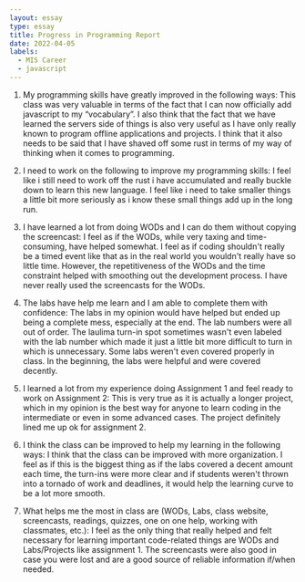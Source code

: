 ```yaml
---
layout: essay
type: essay
title: Progress in Programming Report
date: 2022-04-05
labels:
  - MIS Career
  - javascript
---
```


1. My programming skills have greatly improved in the following ways:
This class was very valuable in terms of the fact that I can now officially add javascript to my “vocabulary”. I also think that the fact that we have learned the servers side of things is also very useful as I have only really known to program offline applications and projects. I think that it also needs to be said that I have shaved off some rust in terms of my way of thinking when it comes to programming.

2. I need to work on the following to improve my programming skills:
I feel like i still need to work off the rust i have accumulated and really buckle down to learn this new language. I feel like i need to take smaller things a little bit more seriously as i know these small things add up in the long run.

3. I have learned a lot from doing WODs and I can do them without copying the screencast:
I feel as if the WODs, while very taxing and time-consuming, have helped somewhat. I feel as if coding shouldn't really be a timed event like that as in the real world you wouldn't really have so little time. However, the repetitiveness of the WODs and the time constraint helped with smoothing out the development process. I have never really used the screencasts for the WODs.

4. The labs have help me learn and I am able to complete them with confidence:
The labs in my opinion would have helped but ended up being a complete mess, especially at the end. The lab numbers were all out of order. The laulima turn-in spot sometimes wasn't even labeled with the lab number which made it just a little bit more difficult to turn in which is unnecessary. Some labs weren't even covered properly in class. In the beginning, the labs were helpful and were covered decently.

5. I learned a lot from my experience doing Assignment 1 and feel ready to work on Assignment 2:
This is very true as it is actually a longer project, which in my opinion is the best way for anyone to learn coding in the intermediate or even in some advanced cases. The project definitely lined me up ok for assignment 2. 

6. I think the class can be improved to help my learning in the following ways:
I think that the class can be improved with more organization. I feel as if this is the biggest thing as if the labs covered a decent amount each time, the turn-ins were more clear and if students weren't thrown into a tornado of work and deadlines, it would help the learning curve to be a lot more smooth.

7. What helps me the most in class are (WODs, Labs, class website, screencasts, readings, quizzes, one on one help, working with classmates, etc.):
I feel as the only thing that really helped and felt necessary for learning important code-related things are WODs and Labs/Projects like assignment 1. The screencasts were also good in case you were lost and are a good source of reliable information if/when needed.

